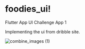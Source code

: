 # foodies_ui!

Flutter App UI Challenge App 1

Implementing the ui from dribble site.

![combine_images (1)](<img src="https://user-images.githubusercontent.com/37434213/113928839-c0fe8c80-9808-11eb-98d7-4d3243f64db1.jpg" width="48">)
